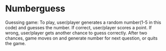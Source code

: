 # Numberguess
Guessing game: To play, user/player generates a random number(1-5 in this code) and guesses the number.
If correct, user/player scores a point. If wrong, user/player gets another chance to guess correctly. After two chances,
game moves on and generate number for next question, or quits the game.
